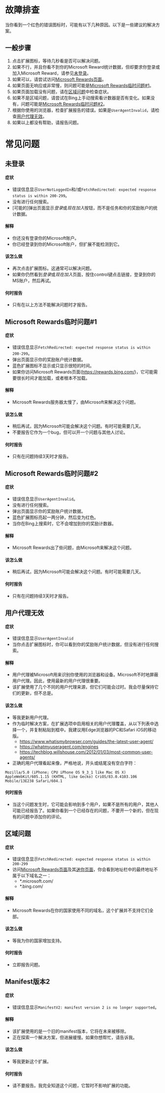 
# 故障排查
当你看到一个红色的错误图标时，可能有以下几种原因。以下是一些建议的解决方案。

## 一般步骤

1. 点击扩展图标，等待几秒看是否可以解决问题。
2. 如果不行，并且你看不到你的Microsoft Reward统计数据，但却要求你登录或加入Microsoft Reward，请参见[未登录](#未登录)。
4. 如果可以，请尝试访问[Microsoft Rewards页面](https://rewards.bing.com/)。
5. 如果页面无响应或非常慢，则问题可能是[Microsoft Rewards临时问题#1](#microsoft-rewards临时问题1)。
6. 如果页面加载没有问题，请在[区域问题](#区域问题)中检查症状。
7. 如果不是区域问题，请尝试在Bing上手动搜索看计数器是否有变化。如果没有，问题可能是[Microsoft Rewards临时问题#2](#microsoft-rewards临时问题2)。
8. 根据你使用的浏览器，检查扩展报告的错误。如果是`UserAgentInvalid`，请检查[用户代理无效](#用户代理无效)。
9. 如果以上都没有帮助，请报告问题。

# 常见问题
## 未登录
#### 症状
- 错误信息显示`UserNotLoggedIn`和/或`FetchRedirected: expected response status is within 200-299`。
- 没有进行任何搜索。
- [可能的]弹出页面显示*登录*或*现在加入*按钮，而不是任务和你的奖励账户的统计数据。

#### 解释
- 你还没有登录你的Microsoft账户。
- 你已经登录到你的Microsoft账户，但扩展不能检测到它。

#### 该怎么做
- 再次点击扩展图标。这通常可以解决问题。
- 如果你仍然看到*登录*或*现在加入*页面，按住control键点击链接，登录到你的MS账户，然后再试。

#### 何时报告
- 只有在以上方法不能解决问题时才报告。

## Microsoft Rewards临时问题#1

#### 症状
- 错误信息显示`FetchRedirected: expected response status is within 200-299`。
- 弹出页面显示你的奖励账户统计数据。
- 蓝色扩展图标不显示或只显示很短的时间。
- 如果你访问Microsoft Rewards页面(https://rewards.bing.com/)，它可能需要很长时间才能加载，或者根本不加载。

#### 解释
- Microsoft Rewards服务器太慢了，由Microsoft来解决这个问题。

#### 该怎么做
- 稍后再试，因为Microsoft可能会解决这个问题。有时可能需要几天。
- 不要报告它作为一个bug，但可以开一个问题与其他人讨论。

#### 何时报告
- 只有在问题持续3天时才报告。

## Microsoft Rewards临时问题#2

#### 症状
- 错误信息显示`UserAgentInvalid`。
- 没有进行任何搜索。
- 弹出页面显示你的奖励账户统计数据。
- 蓝色扩展图标亮起一两分钟，然后变为红色。
- 当你在Bing上搜索时，它不会增加到你的奖励计数器。

#### 解释
- Microsoft Rewards出了些问题，由Microsoft来解决这个问题。

#### 该怎么做
- 稍后再试，因为Microsoft可能会解决这个问题。有时可能需要几天。

#### 何时报告
- 只有在问题持续3天时才报告。

## 用户代理无效

#### 症状
- 错误信息显示`UserAgentInvalid`
- 当你点击扩展图标时，你可以看到你的奖励账户统计数据，但没有进行任何搜索。

#### 解释
- 用户代理被Microsoft用来识别你使用的浏览器和设备。Microsoft不时地屏蔽用户代理。因此，使用最新的用户代理很重要。
- 该扩展使用了几个不同的用户代理来源，但它们可能会过时。我会尽量保持它们的更新，但不总是。

#### 该怎么做
- 等我更新用户代理。
- 作为临时解决方案，在扩展选项中启用相关的用户代理覆盖，从以下列表中选择一个，并复制粘贴到框中。我建议用Edge浏览器的PC和Safari iOS的移动版。
   - https://www.whatismybrowser.com/guides/the-latest-user-agent/
   - https://whatmyuseragent.com/engines
   - https://techblog.willshouse.com/2012/01/03/most-common-user-agents/
- 正确的用户代理看起来像，严格地说，开头或结尾没有空白字符：

```
Mozilla/5.0 (iPhone; CPU iPhone OS 9_3_1 like Mac OS X) AppleWebKit/605.1.15 (KHTML, like Gecko) CriOS/83.0.4103.106 Mobile/13E238 Safari/604.1
```

#### 何时报告
- 当这个问题发生时，它可能会影响到多个用户，如果不是所有的用户，其他人可能已经报告了。如果你看到一个已经存在的问题，不要开一个新的，但在现有的问题中添加你的评论。

## 区域问题

#### 症状
- 错误信息显示`FetchRedirected: expected response status is within 200-299`
- 访问[Microsoft Rewards页面](https://rewards.bing.com/)及其[迷你页面](https://www.bing.com/rewardsapp/flyout?channel=0)，你会看到地址栏中的最终地址不属于以下域名之一：
  - *.microsoft.com/
  - *.bing.com/

#### 解释
- Microsoft Rewards在你的国家使用不同的域名，这个扩展并不支持它们全部。

#### 该怎么做
- 等我为你的国家增加支持。

#### 何时报告
- 立即报告问题。

## Manifest版本2

#### 症状
- 错误信息显示`ManifestV2: manifest version 2 is no longer supported`。

#### 解释
- 该扩展使用的是一个旧的manifest版本，它将在未来被移除。
- 正在探索一个解决方案，但进展缓慢。如果你想帮忙，请告诉我。

#### 该怎么做
- 等我更新这个扩展。

#### 何时报告
- 请不要报告。我完全知道这个问题，它暂时不影响扩展的功能。
